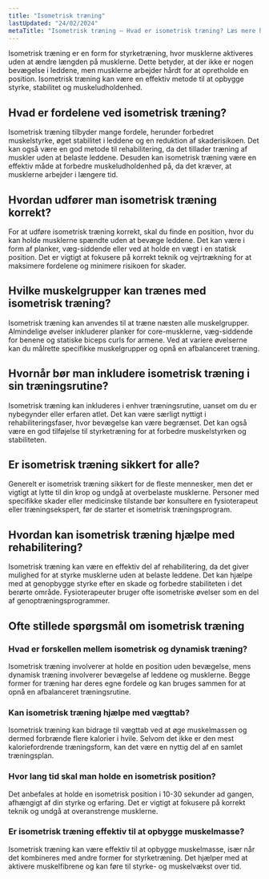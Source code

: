 ```yaml
---
title: "Isometrisk træning"
lastUpdated: "24/02/2024"
metaTitle: "Isometrisk træning – Hvad er isometrisk træning? Læs mere her"
---
```


Isometrisk træning er en form for styrketræning, hvor musklerne aktiveres uden at ændre længden på musklerne. Dette betyder, at der ikke er nogen bevægelse i leddene, men musklerne arbejder hårdt for at opretholde en position. Isometrisk træning kan være en effektiv metode til at opbygge styrke, stabilitet og muskeludholdenhed.

## Hvad er fordelene ved isometrisk træning?

Isometrisk træning tilbyder mange fordele, herunder forbedret muskelstyrke, øget stabilitet i leddene og en reduktion af skaderisikoen. Det kan også være en god metode til rehabilitering, da det tillader træning af muskler uden at belaste leddene. Desuden kan isometrisk træning være en effektiv måde at forbedre muskeludholdenhed på, da det kræver, at musklerne arbejder i længere tid.

## Hvordan udfører man isometrisk træning korrekt?

For at udføre isometrisk træning korrekt, skal du finde en position, hvor du kan holde musklerne spændte uden at bevæge leddene. Det kan være i form af planker, væg-siddende eller ved at holde en vægt i en statisk position. Det er vigtigt at fokusere på korrekt teknik og vejrtrækning for at maksimere fordelene og minimere risikoen for skader.

## Hvilke muskelgrupper kan trænes med isometrisk træning?

Isometrisk træning kan anvendes til at træne næsten alle muskelgrupper. Almindelige øvelser inkluderer planker for core-musklerne, væg-siddende for benene og statiske biceps curls for armene. Ved at variere øvelserne kan du målrette specifikke muskelgrupper og opnå en afbalanceret træning.

## Hvornår bør man inkludere isometrisk træning i sin træningsrutine?

Isometrisk træning kan inkluderes i enhver træningsrutine, uanset om du er nybegynder eller erfaren atlet. Det kan være særligt nyttigt i rehabiliteringsfaser, hvor bevægelse kan være begrænset. Det kan også være en god tilføjelse til styrketræning for at forbedre muskelstyrken og stabiliteten.

## Er isometrisk træning sikkert for alle?

Generelt er isometrisk træning sikkert for de fleste mennesker, men det er vigtigt at lytte til din krop og undgå at overbelaste musklerne. Personer med specifikke skader eller medicinske tilstande bør konsultere en fysioterapeut eller træningsekspert, før de starter et isometrisk træningsprogram.

## Hvordan kan isometrisk træning hjælpe med rehabilitering?

Isometrisk træning kan være en effektiv del af rehabilitering, da det giver mulighed for at styrke musklerne uden at belaste leddene. Det kan hjælpe med at genopbygge styrke efter en skade og forbedre stabiliteten i det berørte område. Fysioterapeuter bruger ofte isometriske øvelser som en del af genoptræningsprogrammer.

## Ofte stillede spørgsmål om isometrisk træning

### Hvad er forskellen mellem isometrisk og dynamisk træning?

Isometrisk træning involverer at holde en position uden bevægelse, mens dynamisk træning involverer bevægelse af leddene og musklerne. Begge former for træning har deres egne fordele og kan bruges sammen for at opnå en afbalanceret træningsrutine.

### Kan isometrisk træning hjælpe med vægttab?

Isometrisk træning kan bidrage til vægttab ved at øge muskelmassen og dermed forbrænde flere kalorier i hvile. Selvom det ikke er den mest kaloriefordrende træningsform, kan det være en nyttig del af en samlet træningsplan.

### Hvor lang tid skal man holde en isometrisk position?

Det anbefales at holde en isometrisk position i 10-30 sekunder ad gangen, afhængigt af din styrke og erfaring. Det er vigtigt at fokusere på korrekt teknik og undgå at overanstrenge musklerne.

### Er isometrisk træning effektiv til at opbygge muskelmasse?

Isometrisk træning kan være effektiv til at opbygge muskelmasse, især når det kombineres med andre former for styrketræning. Det hjælper med at aktivere muskelfibrene og kan føre til styrke- og muskelvækst over tid.